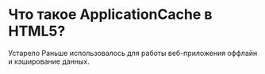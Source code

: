 # Что такое ApplicationCache в HTML5?

Устарело
Раньше использовалось для работы веб-приложения оффлайн и кэширование данных.